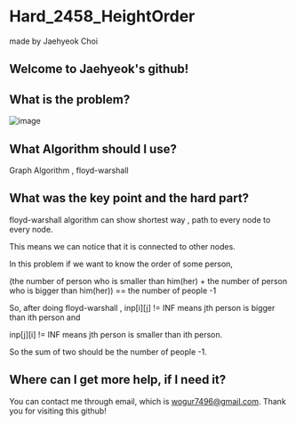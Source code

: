 # Hard_2458_HeightOrder

made by Jaehyeok Choi

## Welcome to Jaehyeok's github!

## What is the problem?

![image](https://github.com/Choi-JaeHyeok-21500749/Hard_2458_HeightOrder/blob/main/2458_pro.PNG)

## What Algorithm should I use?

Graph Algorithm , floyd-warshall

## What was the key point and the hard part?

floyd-warshall algorithm can show shortest way  , path to every node to every node.

This means we can notice that it is connected to other nodes.

In this problem if we want to know the order of some person, 

(the number of person who is smaller than him(her) + the number of person who is bigger than him(her)) == the number of people -1

So, after doing floyd-warshall , inp[i][j] != INF means jth person is bigger than ith person and

inp[j][i] != INF means jth person is smaller than ith person.

So the sum of two should be the number of people -1.

## Where can I get more help, if I need it?

You can contact me through email, which is wogur7496@gmail.com.
Thank you for visiting this github!
